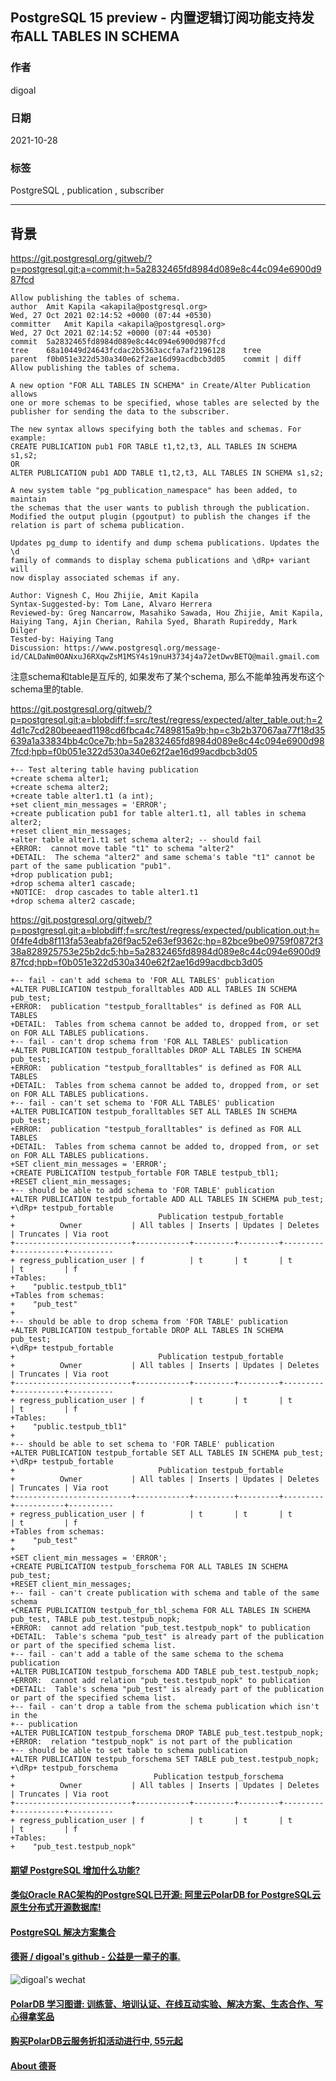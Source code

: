 ## PostgreSQL 15 preview - 内置逻辑订阅功能支持发布ALL TABLES IN SCHEMA   
  
### 作者  
digoal  
  
### 日期  
2021-10-28   
  
### 标签  
PostgreSQL , publication , subscriber   
  
----  
  
## 背景  
  
https://git.postgresql.org/gitweb/?p=postgresql.git;a=commit;h=5a2832465fd8984d089e8c44c094e6900d987fcd  
  
```  
Allow publishing the tables of schema.  
author	Amit Kapila <akapila@postgresql.org>	  
Wed, 27 Oct 2021 02:14:52 +0000 (07:44 +0530)  
committer	Amit Kapila <akapila@postgresql.org>	  
Wed, 27 Oct 2021 02:14:52 +0000 (07:44 +0530)  
commit	5a2832465fd8984d089e8c44c094e6900d987fcd  
tree	68a10449d24643fcdac2b5363accfa7af2196128	tree  
parent	f0b051e322d530a340e62f2ae16d99acdbcb3d05	commit | diff  
Allow publishing the tables of schema.  
  
A new option "FOR ALL TABLES IN SCHEMA" in Create/Alter Publication allows  
one or more schemas to be specified, whose tables are selected by the  
publisher for sending the data to the subscriber.  
  
The new syntax allows specifying both the tables and schemas. For example:  
CREATE PUBLICATION pub1 FOR TABLE t1,t2,t3, ALL TABLES IN SCHEMA s1,s2;  
OR  
ALTER PUBLICATION pub1 ADD TABLE t1,t2,t3, ALL TABLES IN SCHEMA s1,s2;  
  
A new system table "pg_publication_namespace" has been added, to maintain  
the schemas that the user wants to publish through the publication.  
Modified the output plugin (pgoutput) to publish the changes if the  
relation is part of schema publication.  
  
Updates pg_dump to identify and dump schema publications. Updates the \d  
family of commands to display schema publications and \dRp+ variant will  
now display associated schemas if any.  
  
Author: Vignesh C, Hou Zhijie, Amit Kapila  
Syntax-Suggested-by: Tom Lane, Alvaro Herrera  
Reviewed-by: Greg Nancarrow, Masahiko Sawada, Hou Zhijie, Amit Kapila, Haiying Tang, Ajin Cherian, Rahila Syed, Bharath Rupireddy, Mark Dilger  
Tested-by: Haiying Tang  
Discussion: https://www.postgresql.org/message-id/CALDaNm0OANxuJ6RXqwZsM1MSY4s19nuH3734j4a72etDwvBETQ@mail.gmail.com  
```  
  
注意schema和table是互斥的, 如果发布了某个schema, 那么不能单独再发布这个schema里的table.   
  
https://git.postgresql.org/gitweb/?p=postgresql.git;a=blobdiff;f=src/test/regress/expected/alter_table.out;h=24d1c7cd280beeaed1198cd6fbca4c7489815a9b;hp=c3b2b37067aa77f18d35639a1a33834bb4c0ce7b;hb=5a2832465fd8984d089e8c44c094e6900d987fcd;hpb=f0b051e322d530a340e62f2ae16d99acdbcb3d05  
  
```  
+-- Test altering table having publication  
+create schema alter1;  
+create schema alter2;  
+create table alter1.t1 (a int);  
+set client_min_messages = 'ERROR';  
+create publication pub1 for table alter1.t1, all tables in schema alter2;  
+reset client_min_messages;  
+alter table alter1.t1 set schema alter2; -- should fail  
+ERROR:  cannot move table "t1" to schema "alter2"  
+DETAIL:  The schema "alter2" and same schema's table "t1" cannot be part of the same publication "pub1".  
+drop publication pub1;  
+drop schema alter1 cascade;  
+NOTICE:  drop cascades to table alter1.t1  
+drop schema alter2 cascade;  
```  
  
https://git.postgresql.org/gitweb/?p=postgresql.git;a=blobdiff;f=src/test/regress/expected/publication.out;h=0f4fe4db8f113fa53eabfa26f9ac52e63ef9362c;hp=82bce9be09759f0872f338a828925753e25b2dc5;hb=5a2832465fd8984d089e8c44c094e6900d987fcd;hpb=f0b051e322d530a340e62f2ae16d99acdbcb3d05  
  
```  
+-- fail - can't add schema to 'FOR ALL TABLES' publication  
+ALTER PUBLICATION testpub_foralltables ADD ALL TABLES IN SCHEMA pub_test;  
+ERROR:  publication "testpub_foralltables" is defined as FOR ALL TABLES  
+DETAIL:  Tables from schema cannot be added to, dropped from, or set on FOR ALL TABLES publications.  
+-- fail - can't drop schema from 'FOR ALL TABLES' publication  
+ALTER PUBLICATION testpub_foralltables DROP ALL TABLES IN SCHEMA pub_test;  
+ERROR:  publication "testpub_foralltables" is defined as FOR ALL TABLES  
+DETAIL:  Tables from schema cannot be added to, dropped from, or set on FOR ALL TABLES publications.  
+-- fail - can't set schema to 'FOR ALL TABLES' publication  
+ALTER PUBLICATION testpub_foralltables SET ALL TABLES IN SCHEMA pub_test;  
+ERROR:  publication "testpub_foralltables" is defined as FOR ALL TABLES  
+DETAIL:  Tables from schema cannot be added to, dropped from, or set on FOR ALL TABLES publications.  
+SET client_min_messages = 'ERROR';  
+CREATE PUBLICATION testpub_fortable FOR TABLE testpub_tbl1;  
+RESET client_min_messages;  
+-- should be able to add schema to 'FOR TABLE' publication  
+ALTER PUBLICATION testpub_fortable ADD ALL TABLES IN SCHEMA pub_test;  
+\dRp+ testpub_fortable  
+                                Publication testpub_fortable  
+          Owner           | All tables | Inserts | Updates | Deletes | Truncates | Via root   
+--------------------------+------------+---------+---------+---------+-----------+----------  
+ regress_publication_user | f          | t       | t       | t       | t         | f  
+Tables:  
+    "public.testpub_tbl1"  
+Tables from schemas:  
+    "pub_test"  
+  
+-- should be able to drop schema from 'FOR TABLE' publication  
+ALTER PUBLICATION testpub_fortable DROP ALL TABLES IN SCHEMA pub_test;  
+\dRp+ testpub_fortable  
+                                Publication testpub_fortable  
+          Owner           | All tables | Inserts | Updates | Deletes | Truncates | Via root   
+--------------------------+------------+---------+---------+---------+-----------+----------  
+ regress_publication_user | f          | t       | t       | t       | t         | f  
+Tables:  
+    "public.testpub_tbl1"  
+  
+-- should be able to set schema to 'FOR TABLE' publication  
+ALTER PUBLICATION testpub_fortable SET ALL TABLES IN SCHEMA pub_test;  
+\dRp+ testpub_fortable  
+                                Publication testpub_fortable  
+          Owner           | All tables | Inserts | Updates | Deletes | Truncates | Via root   
+--------------------------+------------+---------+---------+---------+-----------+----------  
+ regress_publication_user | f          | t       | t       | t       | t         | f  
+Tables from schemas:  
+    "pub_test"  
+  
+SET client_min_messages = 'ERROR';  
+CREATE PUBLICATION testpub_forschema FOR ALL TABLES IN SCHEMA pub_test;  
+RESET client_min_messages;  
+-- fail - can't create publication with schema and table of the same schema  
+CREATE PUBLICATION testpub_for_tbl_schema FOR ALL TABLES IN SCHEMA pub_test, TABLE pub_test.testpub_nopk;  
+ERROR:  cannot add relation "pub_test.testpub_nopk" to publication  
+DETAIL:  Table's schema "pub_test" is already part of the publication or part of the specified schema list.  
+-- fail - can't add a table of the same schema to the schema publication  
+ALTER PUBLICATION testpub_forschema ADD TABLE pub_test.testpub_nopk;  
+ERROR:  cannot add relation "pub_test.testpub_nopk" to publication  
+DETAIL:  Table's schema "pub_test" is already part of the publication or part of the specified schema list.  
+-- fail - can't drop a table from the schema publication which isn't in the  
+-- publication  
+ALTER PUBLICATION testpub_forschema DROP TABLE pub_test.testpub_nopk;  
+ERROR:  relation "testpub_nopk" is not part of the publication  
+-- should be able to set table to schema publication  
+ALTER PUBLICATION testpub_forschema SET TABLE pub_test.testpub_nopk;  
+\dRp+ testpub_forschema  
+                               Publication testpub_forschema  
+          Owner           | All tables | Inserts | Updates | Deletes | Truncates | Via root   
+--------------------------+------------+---------+---------+---------+-----------+----------  
+ regress_publication_user | f          | t       | t       | t       | t         | f  
+Tables:  
+    "pub_test.testpub_nopk"  
```  
  
  
#### [期望 PostgreSQL 增加什么功能?](https://github.com/digoal/blog/issues/76 "269ac3d1c492e938c0191101c7238216")
  
  
#### [类似Oracle RAC架构的PostgreSQL已开源: 阿里云PolarDB for PostgreSQL云原生分布式开源数据库!](https://github.com/ApsaraDB/PolarDB-for-PostgreSQL "57258f76c37864c6e6d23383d05714ea")
  
  
#### [PostgreSQL 解决方案集合](https://yq.aliyun.com/topic/118 "40cff096e9ed7122c512b35d8561d9c8")
  
  
#### [德哥 / digoal's github - 公益是一辈子的事.](https://github.com/digoal/blog/blob/master/README.md "22709685feb7cab07d30f30387f0a9ae")
  
  
![digoal's wechat](../pic/digoal_weixin.jpg "f7ad92eeba24523fd47a6e1a0e691b59")
  
  
#### [PolarDB 学习图谱: 训练营、培训认证、在线互动实验、解决方案、生态合作、写心得拿奖品](https://www.aliyun.com/database/openpolardb/activity "8642f60e04ed0c814bf9cb9677976bd4")
  
  
#### [购买PolarDB云服务折扣活动进行中, 55元起](https://www.aliyun.com/activity/new/polardb-yunparter?userCode=bsb3t4al "e0495c413bedacabb75ff1e880be465a")
  
  
#### [About 德哥](https://github.com/digoal/blog/blob/master/me/readme.md "a37735981e7704886ffd590565582dd0")
  

